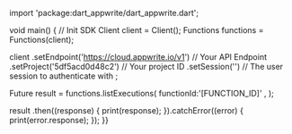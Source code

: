 import 'package:dart_appwrite/dart_appwrite.dart';

void main() { // Init SDK
  Client client = Client();
  Functions functions = Functions(client);

  client
    .setEndpoint('https://cloud.appwrite.io/v1') // Your API Endpoint
    .setProject('5df5acd0d48c2') // Your project ID
    .setSession('') // The user session to authenticate with
  ;

  Future result = functions.listExecutions(
    functionId:'[FUNCTION_ID]' ,
  );

  result
    .then((response) {
      print(response);
    }).catchError((error) {
      print(error.response);
  });
}}